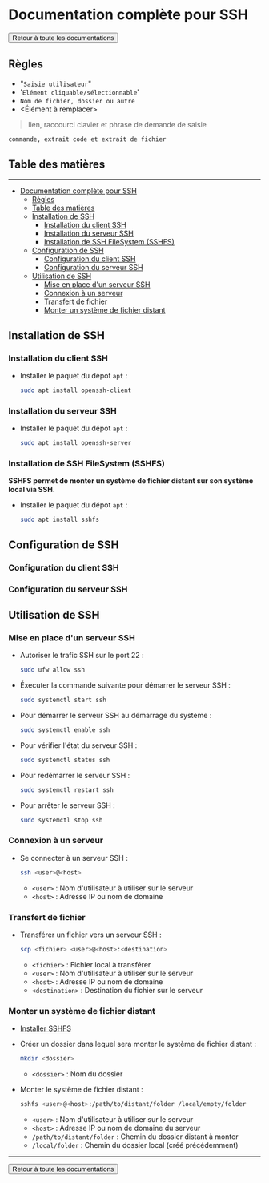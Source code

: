 # Documentation complète pour SSH

<a href="https://florobart.github.io/Documentations/"><button type="button">Retour à toute les documentations</button></a>

## Règles

- "`Saisie utilisateur`"
- '`Elément cliquable/sélectionnable`'
- `Nom de fichier, dossier ou autre`
- <Élément à remplacer>

> lien, raccourci clavier et phrase de demande de saisie

```txt
commande, extrait code et extrait de fichier
```

<div class="page"></div>

## Table des matières

****

- [Documentation complète pour SSH](#documentation-complète-pour-ssh)
  - [Règles](#règles)
  - [Table des matières](#table-des-matières)
  - [Installation de SSH](#installation-de-ssh)
    - [Installation du client SSH](#installation-du-client-ssh)
    - [Installation du serveur SSH](#installation-du-serveur-ssh)
    - [Installation de SSH FileSystem (SSHFS)](#installation-de-ssh-filesystem-sshfs)
  - [Configuration de SSH](#configuration-de-ssh)
    - [Configuration du client SSH](#configuration-du-client-ssh)
    - [Configuration du serveur SSH](#configuration-du-serveur-ssh)
  - [Utilisation de SSH](#utilisation-de-ssh)
    - [Mise en place d'un serveur SSH](#mise-en-place-dun-serveur-ssh)
    - [Connexion à un serveur](#connexion-à-un-serveur)
    - [Transfert de fichier](#transfert-de-fichier)
    - [Monter un système de fichier distant](#monter-un-système-de-fichier-distant)

<div class="page"></div>

## Installation de SSH

### Installation du client SSH

- Installer le paquet du dépot `apt` :

  ```bash
  sudo apt install openssh-client
  ```

### Installation du serveur SSH

- Installer le paquet du dépot `apt` :

  ```bash
  sudo apt install openssh-server
  ```

### Installation de SSH FileSystem (SSHFS)

**SSHFS permet de monter un système de fichier distant sur son système local via SSH.**

- Installer le paquet du dépot `apt` :

  ```bash
  sudo apt install sshfs
  ```

## Configuration de SSH

### Configuration du client SSH

### Configuration du serveur SSH

## Utilisation de SSH

### Mise en place d'un serveur SSH

- Autoriser le trafic SSH sur le port 22 :

  ```bash
  sudo ufw allow ssh
  ```

- Éxecuter la commande suivante pour démarrer le serveur SSH :

  ```bash
  sudo systemctl start ssh
  ```

- Pour démarrer le serveur SSH au démarrage du système :

  ```bash
  sudo systemctl enable ssh
  ```

- Pour vérifier l'état du serveur SSH :

  ```bash
  sudo systemctl status ssh
  ```

- Pour redémarrer le serveur SSH :

  ```bash
  sudo systemctl restart ssh
  ```

- Pour arrêter le serveur SSH :

  ```bash
  sudo systemctl stop ssh
  ```

### Connexion à un serveur

- Se connecter à un serveur SSH :

  ```bash
  ssh <user>@<host>
  ```

  - `<user>` : Nom d'utilisateur à utiliser sur le serveur
  - `<host>` : Adresse IP ou nom de domaine

### Transfert de fichier

- Transférer un fichier vers un serveur SSH :

  ```bash
  scp <fichier> <user>@<host>:<destination>
  ```

  - `<fichier>` : Fichier local à transférer
  - `<user>` : Nom d'utilisateur à utiliser sur le serveur
  - `<host>` : Adresse IP ou nom de domaine
  - `<destination>` : Destination du fichier sur le serveur

### Monter un système de fichier distant

- [Installer SSHFS](#installation-de-ssh-filesystem-sshfs)
- Créer un dossier dans lequel sera monter le système de fichier distant :

  ```bash
  mkdir <dossier>
  ```

  - `<dossier>` : Nom du dossier
- Monter le système de fichier distant :

  ```bash
  sshfs <user>@<host>:/path/to/distant/folder /local/empty/folder
  ```

  - `<user>` : Nom d'utilisateur à utiliser sur le serveur
  - `<host>` : Adresse IP ou nom de domaine du serveur
  - `/path/to/distant/folder` : Chemin du dossier distant à monter
  - `/local/folder` : Chemin du dossier local (créé précédemment)

****

<a href="https://florobart.github.io/Documentations/"><button type="button">Retour à toute les documentations</button></a>
